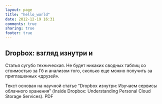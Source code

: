 ```yaml
---
layout: page
title: "hello_world"
date: 2012-12-19 16:31
comments: true
sharing: true
footer: true
---
```

Dropbox: взгляд изнутри и
-------------------------
Статья сугубо техническая. Не будет никаких сводных таблиц со стоимостью за Гб и анализом того, сколько еще можно получить за приглашенных «друзей». 

Текст основан на научной статье “Dropbox изнутри: Изучаем сервисы облачного хранения” (Inside Dropbox: Understanding Personal Cloud Storage Services). PDF
